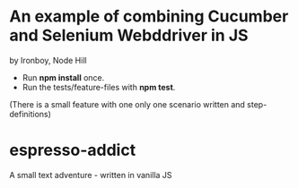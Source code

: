 # An example of combining Cucumber and Selenium Webddriver in JS
by Ironboy, Node Hill

* Run **npm install** once.
* Run the tests/feature-files with **npm test**.

(There is a small feature with one only one scenario written and step-definitions)

# espresso-addict
 A small text adventure - written in vanilla JS

# 
